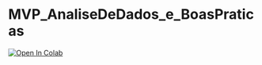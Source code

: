 # MVP_AnaliseDeDados_e_BoasPraticas
[![Open In Colab](https://colab.research.google.com/assets/colab-badge.svg)](https://colab.research.google.com/github/Danielbalthazar/my-data-analysis/blob/main/analysis.ipynb)
